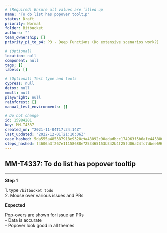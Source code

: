```yaml
---
# (Required) Ensure all values are filled up
name: "To do list has popover tooltip"
status: Draft
priority: Normal
folder: Bitbucket
authors: ""
team_ownership: []
priority_p1_to_p4: P3 - Deep Functions (Do extensive scenarios work?)

# (Optional)
location: null
component: null
tags: []
labels: []

# (Optional) Test type and tools
cypress: null
detox: null
mmctl: null
playwright: null
rainforest: []
manual_test_environments: []

# Do not change
id: 15984281
key: MM-T4337
created_on: "2021-11-04T17:34:14Z"
last_updated: "2022-12-01T21:10:06Z"
case_hashed: 5da555a485387918e9320c9a48092c90adadbcc174963f5b6afe44588022f3222018136fbfec3e45cb794b7231af026d
steps_hashed: f4606a3f267e11158688e7253465153b342b4f25fd06a24fc7dbee690e0333c8e7b7d1468844effe47d915b411243040
---
```


<!-- (Auto-generated) Based on frontmatter's "key" and "name" -->

## MM-T4337: To do list has popover tooltip

---

**Step 1**

1\. type `/bitbucket todo`\
2\. Mouse over various issues and PRs

**Expected**

Pop-overs are shown for issue an PRs\
\- Data is accurate\
\- Popover look good in all themes
